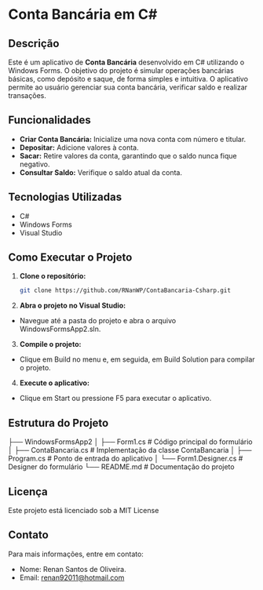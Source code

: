 # Conta Bancária em C#

## Descrição

Este é um aplicativo de **Conta Bancária** desenvolvido em C# utilizando o Windows Forms. O objetivo do projeto é simular operações bancárias básicas, como depósito e saque, de forma simples e intuitiva. O aplicativo permite ao usuário gerenciar sua conta bancária, verificar saldo e realizar transações.

## Funcionalidades

- **Criar Conta Bancária:** Inicialize uma nova conta com número e titular.
- **Depositar:** Adicione valores à conta.
- **Sacar:** Retire valores da conta, garantindo que o saldo nunca fique negativo.
- **Consultar Saldo:** Verifique o saldo atual da conta.

## Tecnologias Utilizadas

- C#
- Windows Forms
- Visual Studio

## Como Executar o Projeto

1. **Clone o repositório:**

   ```bash
   git clone https://github.com/RNanWP/ContaBancaria-Csharp.git
   ```

2. **Abra o projeto no Visual Studio:**
- Navegue até a pasta do projeto e abra o arquivo WindowsFormsApp2.sln.

3. **Compile o projeto:**
- Clique em Build no menu e, em seguida, em Build Solution para compilar o projeto.

4. **Execute o aplicativo:**
- Clique em Start ou pressione F5 para executar o aplicativo.

## Estrutura do Projeto

├── WindowsFormsApp2
│ ├── Form1.cs # Código principal do formulário
│ ├── ContaBancaria.cs # Implementação da classe ContaBancaria
│ ├── Program.cs # Ponto de entrada do aplicativo
│ └── Form1.Designer.cs # Designer do formulário
└── README.md # Documentação do projeto

## Licença

Este projeto está licenciado sob a MIT License

## Contato

Para mais informações, entre em contato:

- Nome: Renan Santos de Oliveira.
- Email: renan92011@hotmail.com
